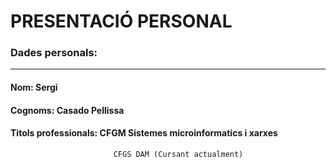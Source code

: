 # PRESENTACIÓ PERSONAL

### Dades personals:
--------------------
#### Nom: Sergi
#### Cognoms: Casado Pellissa
#### Titols professionals: CFGM Sistemes microinformatics i xarxes
                           CFGS DAM (Cursant actualment)


